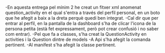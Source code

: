 -En aquesta entrega pel mínim 2 he creat un fitxer xml anomenat question_activity en el qual s'entra a través del perfil personal, en un boto que he afegit a baix a la dreta perquè quedi ben integrat.
-Cal dir que per entrar al perfil, en la pantalla de la dashboard s'ha de clicar l'icona de la persona petita (està fet expressament, però pot crear confusió i no saber com entrar).
-Pel que fa a classes, s'ha creat la QuestionActivity en activities i la Question dintre de models
-A Api s'ha afegit la comanda pertinent.
-Al manifest s'ha afegit la classe pertinent.

